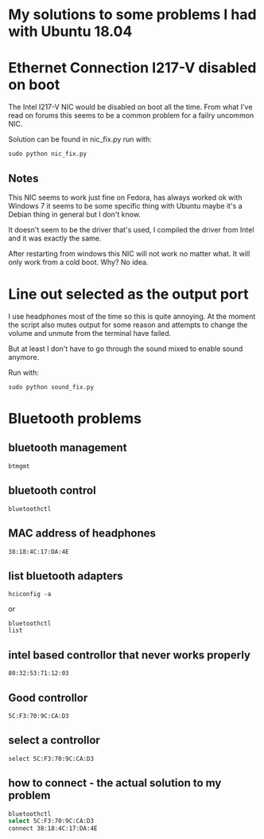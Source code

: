 # My solutions to some problems I had with Ubuntu 18.04

# Ethernet Connection I217-V disabled on boot

The Intel I217-V NIC would be disabled on boot all the time. From what I've read on forums this seems to be a common problem for a failry uncommon NIC.

Solution can be found in nic_fix.py run with:

`sudo python nic_fix.py`

## Notes

This NIC seems to work just fine on Fedora, has always worked ok with Windows 7 it seems to be some specific thing with Ubuntu maybe it's a Debian thing in general but I don't know.

It doesn't seem to be the driver that's used, I compiled the driver from Intel and it was exactly the same.

After restarting from windows this NIC will not work no matter what. It will only work from a cold boot. Why? No idea.

# Line out selected as the output port

I use headphones most of the time so this is quite annoying. At the moment the script also mutes output for some reason and attempts to change the volume and unmute from the terminal have failed.

But at least I don't have to go through the sound mixed to enable sound anymore.

Run with:

`sudo python sound_fix.py`


# Bluetooth problems

## bluetooth management

`btmgmt`

## bluetooth control

`bluetoothctl`

## MAC address of headphones
```
38:18:4C:17:DA:4E
```

## list bluetooth adapters

`hciconfig -a`

or

```
bluetoothctl
list
```

## intel based controllor that never works properly
```
80:32:53:71:12:03
```
## Good controllor
```
5C:F3:70:9C:CA:D3
```
## select a controllor
```
select 5C:F3:70:9C:CA:D3
```
## how to connect - the actual solution to my problem
```bash
bluetoothctl
select 5C:F3:70:9C:CA:D3
connect 38:18:4C:17:DA:4E
```
      
      
      
      
